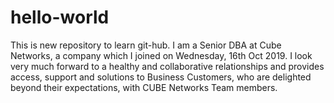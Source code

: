 # hello-world
This is new repository to learn git-hub.
I am a Senior DBA at Cube Networks, a company which I joined on Wednesday, 16th Oct 2019.  I look very much forward to a healthy and collaborative relationships and provides access, support and solutions to Business Customers, who are delighted beyond their expectations, with CUBE Networks Team members.
